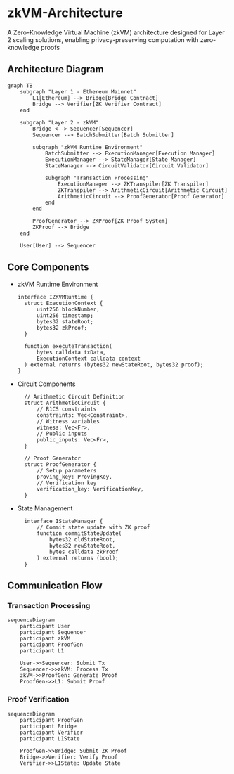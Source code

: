 # zkVM-Architecture
A Zero-Knowledge Virtual Machine (zkVM) architecture designed for Layer 2 scaling solutions, enabling privacy-preserving computation with zero-knowledge proofs


## Architecture Diagram
```mermaid
graph TB
    subgraph "Layer 1 - Ethereum Mainnet"
        L1[Ethereum] --> Bridge[Bridge Contract]
        Bridge --> Verifier[ZK Verifier Contract]
    end

    subgraph "Layer 2 - zkVM"
        Bridge <--> Sequencer[Sequencer]
        Sequencer --> BatchSubmitter[Batch Submitter]
        
        subgraph "zkVM Runtime Environment"
            BatchSubmitter --> ExecutionManager[Execution Manager]
            ExecutionManager --> StateManager[State Manager]
            StateManager --> CircuitValidator[Circuit Validator]
            
            subgraph "Transaction Processing"
                ExecutionManager --> ZKTranspiler[ZK Transpiler]
                ZKTranspiler --> ArithmeticCircuit[Arithmetic Circuit]
                ArithmeticCircuit --> ProofGenerator[Proof Generator]
            end
        end
        
        ProofGenerator --> ZKProof[ZK Proof System]
        ZKProof --> Bridge
    end

    User[User] --> Sequencer
```

## Core Components
- zkVM Runtime Environment
  ```solidity
  interface IZKVMRuntime {
    struct ExecutionContext {
        uint256 blockNumber;
        uint256 timestamp;
        bytes32 stateRoot;
        bytes32 zkProof;
    }
    
    function executeTransaction(
        bytes calldata txData,
        ExecutionContext calldata context
    ) external returns (bytes32 newStateRoot, bytes32 proof);
  }
  ```
- Circuit Components
  ```solidity
    // Arithmetic Circuit Definition
    struct ArithmeticCircuit {
        // R1CS constraints
        constraints: Vec<Constraint>,
        // Witness variables
        witness: Vec<Fr>,
        // Public inputs
        public_inputs: Vec<Fr>,
    }
    
    // Proof Generator
    struct ProofGenerator {
        // Setup parameters
        proving_key: ProvingKey,
        // Verification key
        verification_key: VerificationKey,
    }
  ```
- State Management
  ```solidity
    interface IStateManager {
        // Commit state update with ZK proof
        function commitStateUpdate(
            bytes32 oldStateRoot,
            bytes32 newStateRoot,
            bytes calldata zkProof
        ) external returns (bool);
    }
  ```

## Communication Flow
### Transaction Processing
```mermaid
sequenceDiagram
    participant User
    participant Sequencer
    participant zkVM
    participant ProofGen
    participant L1

    User->>Sequencer: Submit Tx
    Sequencer->>zkVM: Process Tx
    zkVM->>ProofGen: Generate Proof
    ProofGen->>L1: Submit Proof
```

### Proof Verification
```mermaid
sequenceDiagram
    participant ProofGen
    participant Bridge
    participant Verifier
    participant L1State

    ProofGen->>Bridge: Submit ZK Proof
    Bridge->>Verifier: Verify Proof
    Verifier->>L1State: Update State
```



